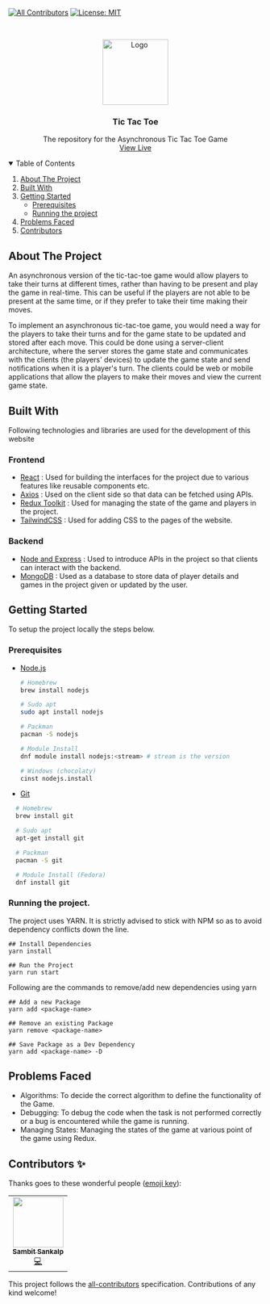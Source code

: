 
<!-- ALL-CONTRIBUTORS-BADGE:START - Do not remove or modify this section -->
[![All Contributors](https://img.shields.io/badge/all_contributors-1-orange.svg?style=flat-square)](#contributors-)
[![License: MIT](https://img.shields.io/badge/License-MIT-yellow.svg)](https://opensource.org/licenses/MIT)
<!-- ALL-CONTRIBUTORS-BADGE:END -->

<br />
<p align="center">
  <a href="https://github.com/sambit-sankalp/project-tictactoe">
    <img src="https://papergames.io/en/assets/games/tictactoe/thumbnail.png" alt="Logo" width="130">
  </a>

  <h3 align="center">Tic Tac Toe</h3>

  <p align="center">
    The repository for the Asynchronous Tic Tac Toe Game
    <br />
    <a href="https://project-sam-tictactoe.vercel.app/">View Live</a>
  </p>
</p>

<!-- TABLE OF CONTENTS -->
<details open="open">
  <summary>Table of Contents</summary>
  <ol>
    <li>
      <a href="#about-the-project">About The Project</a>
      <ul>
      </ul>
        <li><a href="#built-with">Built With</a></li>
    </li>
    <li>
      <a href="#getting-started">Getting Started</a>
      <ul>
        <li><a href="#prerequisites">Prerequisites</a></li>
        <li><a href="#running-the-project">Running the project</a></li>
      </ul>
    </li>
    <li><a href="#problems-faced">Problems Faced</a></li>
    <li><a href="#contributors-">Contributors</a></li>
  </ol>
</details>

## About The Project

An asynchronous version of the tic-tac-toe game would allow players to take their turns at different times, rather than having to be present and play the game in real-time. This can be useful if the players are not able to be present at the same time, or if they prefer to take their time making their moves.

To implement an asynchronous tic-tac-toe game, you would need a way for the players to take their turns and for the game state to be updated and stored after each move. This could be done using a server-client architecture, where the server stores the game state and communicates with the clients (the players' devices) to update the game state and send notifications when it is a player's turn. The clients could be web or mobile applications that allow the players to make their moves and view the current game state.

## Built With

Following technologies and libraries are used for the development of this website
  
### Frontend
- [React](https://reactjs.org/) : Used for building the interfaces for the project due to various features like reusable components etc.
- [Axios](https://axios-http.com/docs/intro) : Used on the client side so that data can be fetched using APIs.
- [Redux Toolkit](https://redux-toolkit.js.org/) : Used for managing the state of the game and players in the project.
- [TailwindCSS](https://tailwindcss.com/) : Used for adding CSS to the pages of the website.

### Backend
- [Node and Express](https://nodejs.org/en/) : Used to introduce APIs in the project so that clients can interact with the backend.
- [MongoDB](https://www.mongodb.com/home) : Used as a database to store data of player details and games in the project given or updated by the user.

## Getting Started

To setup the project locally the steps below.

### Prerequisites

- [Node.js](https://nodejs.org/en/download/)

  ```sh
  # Homebrew
  brew install nodejs

  # Sudo apt
  sudo apt install nodejs

  # Packman
  pacman -S nodejs

  # Module Install
  dnf module install nodejs:<stream> # stream is the version

  # Windows (chocolaty)
  cinst nodejs.install

  ```

- [Git](https://git-scm.com/downloads)

```sh
  # Homebrew
  brew install git

  # Sudo apt
  apt-get install git

  # Packman
  pacman -S git

  # Module Install (Fedora)
  dnf install git

```


### Running the project.

The project uses YARN. It is strictly advised to stick with NPM so as to avoid dependency conflicts down the line.

```
## Install Dependencies
yarn install

## Run the Project
yarn run start

```

Following are the commands to remove/add new dependencies using yarn

```
## Add a new Package
yarn add <package-name>

## Remove an existing Package
yarn remove <package-name>

## Save Package as a Dev Dependency
yarn add <package-name> -D
```

## Problems Faced

* Algorithms: To decide the correct algorithm to define the functionality of the Game.
* Debugging: To debug the code when the task is not performed correctly or a bug is encountered while the game is running.
* Managing States: Managing the states of the game at various point of the game using Redux.

## Contributors ✨

Thanks goes to these wonderful people ([emoji key](https://allcontributors.org/docs/en/emoji-key)):

<!-- ALL-CONTRIBUTORS-LIST:START - Do not remove or modify this section -->
<!-- prettier-ignore-start -->
<!-- markdownlint-disable -->
<table>
  <tr>
    <td align="center"><a href="https://github.com/sambit-sankalp"><img src="https://avatars.githubusercontent.com/u/82284130?v=4?s=100" width="100px;" alt=""/><br /><sub><b>Sambit Sankalp</b></sub></a><br /><a href="https://github.com/sambit-sankalp/project-tictactoe/commits?author=sambit-sankalp" title="Code">💻</a></td>
  </tr>
</table>

<!-- markdownlint-restore -->
<!-- prettier-ignore-end -->

<!-- ALL-CONTRIBUTORS-LIST:END -->

This project follows the [all-contributors](https://github.com/all-contributors/all-contributors) specification. Contributions of any kind welcome!
